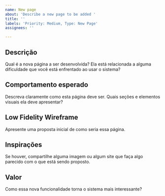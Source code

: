 ```yaml
---
name: New page
about: 'Describe a new page to be added '
title: ''
labels: 'Priority: Medium, Type: New Page'
assignees: ''

---
```


## Descrição
Qual é a nova página a ser desenvolvida? Ela está relacionada a alguma dificuldade que você está enfrentado ao usar o sistema?

## Comportamento esperado
Descreva claramente como esta página deve ser. Quais seções e elementos visuais ela deve apresentar?

## Low Fidelity Wireframe
Apresente uma proposta inicial de como seria essa página.

## Inspirações
Se houver, compartilhe alguma imagem ou algum site que faça algo parecido com o que está sendo proposto.

## Valor
Como essa nova funcionalidade torna o sistema mais interessante?
